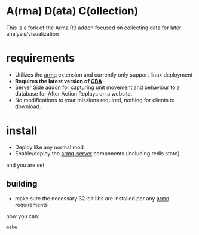 A(rma) D(ata) C(ollection)
===

This is a fork of the Arma R3 [addon](https://github.com/alexcroox/R3) focused on collecting data for later analysis/visualization

# requirements

* Utilizes the [armq](https://voidedtech.com/cgit/armq/about/) extension and currently only support linux deployment
* **Requires the latest version of [CBA](https://github.com/CBATeam/CBA_A3/releases)**
* Server Side addon for capturing unit movement and behaviour to a database for After Action Replays on a website.
* No modifications to your missions required, nothing for clients to download.

# install

* Deploy like any normal mod
* Enable/deploy the [armq-server](https://voidedtech.com/cgit/armq-server/about/) components (including redis store)

and you are set

## building

* make sure the necessary 32-bit libs are installed per any [armq](https://voidedtech.com/cgit/armq/about/) requirements

now you can:
```
make
```
